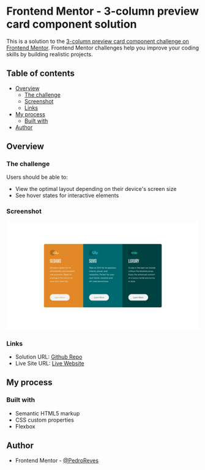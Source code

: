 # Frontend Mentor - 3-column preview card component solution

This is a solution to the [3-column preview card component challenge on Frontend Mentor](https://www.frontendmentor.io/challenges/3column-preview-card-component-pH92eAR2-). Frontend Mentor challenges help you improve your coding skills by building realistic projects. 

## Table of contents

- [Overview](#overview)
  - [The challenge](#the-challenge)
  - [Screenshot](#screenshot)
  - [Links](#links)
- [My process](#my-process)
  - [Built with](#built-with)
- [Author](#author)

## Overview

### The challenge

Users should be able to:

- View the optimal layout depending on their device's screen size
- See hover states for interactive elements

### Screenshot

![](./screenshot.jpg)

### Links

- Solution URL: [Github Repo](https://github.com/PedroReves/3-Column-Card)
- Live Site URL: [Live Website](https://pedroreves.github.io/3-Column-Card/)

## My process

### Built with

- Semantic HTML5 markup
- CSS custom properties
- Flexbox

## Author

- Frontend Mentor - [@PedroReves](https://www.frontendmentor.io/profile/PedroReves)
